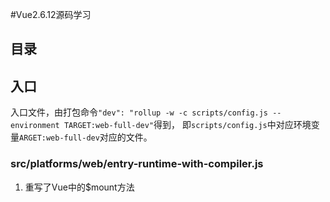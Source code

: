 #Vue2.6.12源码学习

## 目录

## 入口
入口文件，由打包命令`"dev": "rollup -w -c scripts/config.js --environment TARGET:web-full-dev"`得到，
即`scripts/config.js`中对应环境变量`ARGET:web-full-dev`对应的文件。

### src/platforms/web/entry-runtime-with-compiler.js

1. 重写了Vue中的$mount方法
